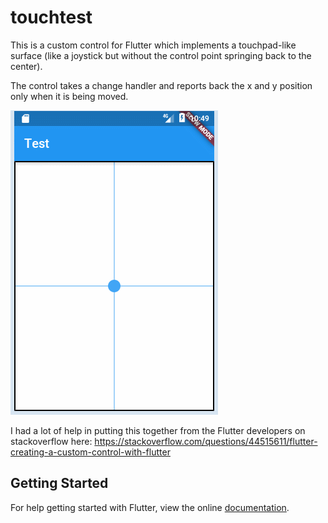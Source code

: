 # touchtest

This is a custom control for Flutter which implements a touchpad-like surface (like a joystick but without the control point springing back to the center).

The control takes a change handler and reports back the x and y position only when it is being moved.

![Demo](https://github.com/alistairrutherford/images/blob/master/touchpad.gif) 

I had a lot of help in putting this together from the Flutter developers on stackoverflow here: https://stackoverflow.com/questions/44515611/flutter-creating-a-custom-control-with-flutter

## Getting Started

For help getting started with Flutter, view the  online
[documentation](http://flutter.io/).
